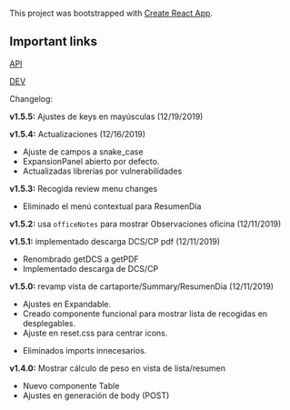 This project was bootstrapped with [Create React App](https://github.com/facebook/create-react-app).

## Important links

[API](https://apisat.solusat.es/)

[DEV](https://visor.dev.ambarplus.com/)

Changelog:

**v1.5.5:** Ajustes de keys en mayúsculas (12/19/2019)

**v1.5.4:** Actualizaciones (12/16/2019)
+ Ajuste de campos a snake_case
+ ExpansionPanel abierto por defecto.
+ Actualizadas librerías por vulnerabilidades

**v1.5.3:** Recogida review menu changes
- Eliminado el menú contextual para ResumenDia

**v1.5.2:** usa `officeNotes` para mostrar Observaciones oficina (12/11/2019)

**v1.5.1:** implementado descarga DCS/CP pdf (12/11/2019)
+ Renombrado getDCS a getPDF
+ Implementado descarga de DCS/CP

**v1.5.0:** revamp vista de cartaporte/Summary/ResumenDia (12/11/2019)
+ Ajustes en Expandable.
+ Creado componente funcional para mostrar lista de recogidas en desplegables.
+ Ajuste en reset.css para centrar icons.
- Eliminados imports innecesarios.

**v1.4.0:** Mostrar cálculo de peso en vista de lista/resumen
+ Nuevo componente Table
+ Ajustes en generación de body (POST)
